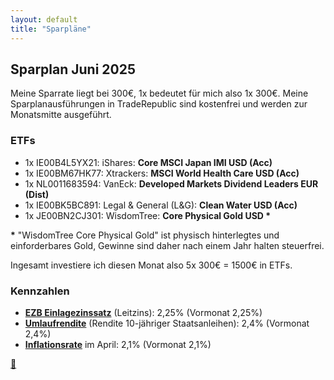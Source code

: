 ```yaml
---
layout: default
title: "Sparpläne"
---
```


## **Sparplan Juni 2025**

Meine Sparrate liegt bei 300€, 1x bedeutet für mich also 1x 300€.
Meine Sparplanausführungen in TradeRepublic sind kostenfrei und werden zur Monatsmitte ausgeführt.

### ETFs

- 1x IE00B4L5YX21: iShares: **Core MSCI Japan IMI USD (Acc)**
- 1x IE00BM67HK77: Xtrackers: **MSCI World Health Care USD (Acc)**
- 1x NL0011683594: VanEck: **Developed Markets Dividend Leaders EUR (Dist)**
- 1x IE00BK5BC891: Legal & General (L&G): **Clean Water USD (Acc)**
- 1x JE00BN2CJ301: WisdomTree: **Core Physical Gold USD \***

**\*** "WisdomTree Core Physical Gold" ist physisch hinterlegtes und einforderbares Gold, Gewinne sind daher nach einem Jahr halten steuerfrei.

Ingesamt investiere ich diesen Monat also 5x 300€ = 1500€ in ETFs.

### Kennzahlen

- [**EZB Einlagezinssatz**](https://www.onvista.de/zinsen/EZB-Einlagezinssatz-9343474) (Leitzins): 2,25% (Vormonat 2,25%)
- [**Umlaufrendite**](https://www.onvista.de/zinsen/Umlaufrendite-1490830) (Rendite 10-jähriger Staatsanleihen): 2,4% (Vormonat 2,4%)
- [**Inflationsrate**](https://www.destatis.de/DE/Themen/Wirtschaft/Konjunkturindikatoren/Basisdaten/vpi001j.html) im April: 2,1% (Vormonat 2,1%)

[🐾](https://www.peta.de)
